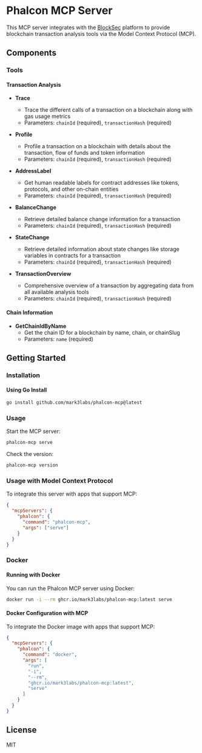 # Phalcon MCP Server

This MCP server integrates with the [BlockSec](https://blocksec.com) platform to provide blockchain transaction analysis tools via the Model Context Protocol (MCP).

## Components

### Tools

#### Transaction Analysis

- **Trace**
  - Trace the different calls of a transaction on a blockchain along with gas usage metrics
  - Parameters: `chainId` (required), `transactionHash` (required)

- **Profile**
  - Profile a transaction on a blockchain with details about the transaction, flow of funds and token information
  - Parameters: `chainId` (required), `transactionHash` (required)

- **AddressLabel**
  - Get human readable labels for contract addresses like tokens, protocols, and other on-chain entities
  - Parameters: `chainId` (required), `transactionHash` (required)

- **BalanceChange**
  - Retrieve detailed balance change information for a transaction
  - Parameters: `chainId` (required), `transactionHash` (required)

- **StateChange**
  - Retrieve detailed information about state changes like storage variables in contracts for a transaction
  - Parameters: `chainId` (required), `transactionHash` (required)

- **TransactionOverview** 
  - Comprehensive overview of a transaction by aggregating data from all available analysis tools
  - Parameters: `chainId` (required), `transactionHash` (required)

#### Chain Information

- **GetChainIdByName**
  - Get the chain ID for a blockchain by name, chain, or chainSlug
  - Parameters: `name` (required)

## Getting Started

### Installation

#### Using Go Install

```bash
go install github.com/mark3labs/phalcon-mcp@latest
```

### Usage

Start the MCP server:

```bash
phalcon-mcp serve
```

Check the version:

```bash
phalcon-mcp version
```

### Usage with Model Context Protocol

To integrate this server with apps that support MCP:

```json
{
  "mcpServers": {
    "phalcon": {
      "command": "phalcon-mcp",
      "args": ["serve"]
    }
  }
}
```

### Docker

#### Running with Docker

You can run the Phalcon MCP server using Docker:

```bash
docker run -i --rm ghcr.io/mark3labs/phalcon-mcp:latest serve
```

#### Docker Configuration with MCP

To integrate the Docker image with apps that support MCP:

```json
{
  "mcpServers": {
    "phalcon": {
      "command": "docker",
      "args": [
        "run",
        "-i",
        "--rm",
        "ghcr.io/mark3labs/phalcon-mcp:latest",
        "serve"
      ]
    }
  }
}
```

## License

MIT
